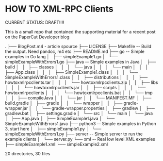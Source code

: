 # HOW TO XML-RPC Clients

CURRENT STATUS:  DRAFT!!!!

This is a small repo that contained the supporting material for a recent
post on the PaperCut Developer blog


.
├── BlogPost.m4 - article spource
├── LICENSE
├── Makefile  -- Build the output. Need pandoc, m4 etc
├── README.md
├── go  -- Simple examples in Go lang
│   ├── simpleExample1.go
│   └── simpleExampleWithErrors1.go
├── java  -- Simple examples in Java
│   ├── build
│   │   ├── classes
│   │   │   └── java
│   │   │       └── main
│   │   │           ├── App.class
│   │   │           ├── SimpleExample1.class
│   │   │           └── SimpleExampleWithErrors1.class
│   │   ├── distributions
│   │   │   ├── howtoxmlrpcclients.tar
│   │   │   └── howtoxmlrpcclients.zip
│   │   ├── libs
│   │   │   └── howtoxmlrpcclients.jar
│   │   ├── scripts
│   │   │   ├── howtoxmlrpcclients
│   │   │   └── howtoxmlrpcclients.bat
│   │   └── tmp
│   │       ├── compileJava
│   │       └── jar
│   │           └── MANIFEST.MF
│   ├── build.gradle
│   ├── gradle
│   │   └── wrapper
│   │       ├── gradle-wrapper.jar
│   │       └── gradle-wrapper.properties
│   ├── gradlew
│   ├── gradlew.bat
│   ├── settings.gradle
│   └── src
│       └── main
│           └── java
│               ├── App.java
│               ├── SimpleExample1.java
│               └── SimpleExampleWithErrors1.java
├── python3 -- Simple examples in Python 3, start here
│   ├── simpleExample1.py
│   └── simpleExampleWithErrors1.py
├── server  -- Simple server to run the example clients
│   └── server.py
└── xml  -- Real low level XML examples
    ├── simpleExample1.xml
    └── simpleExample2.xml

20 directories, 30 files
